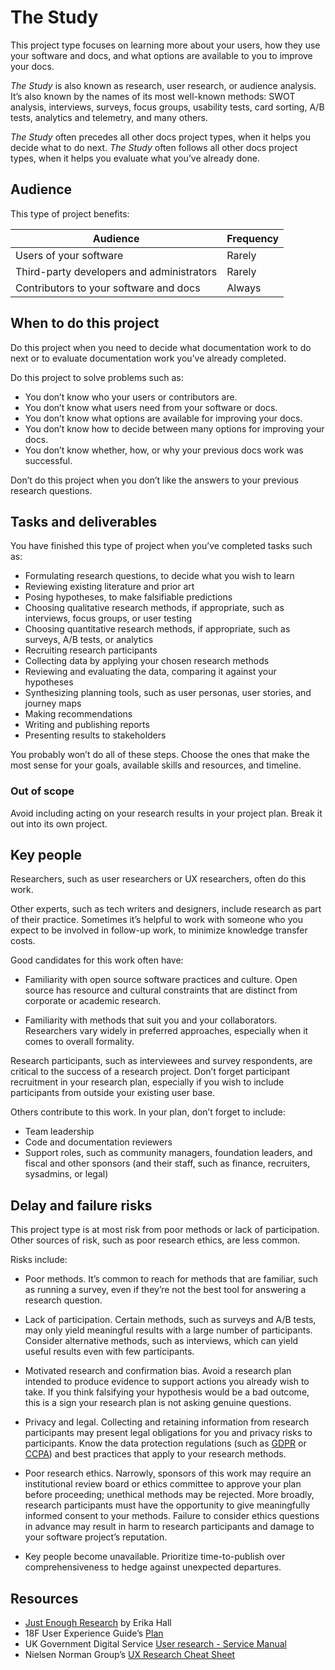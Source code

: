 # The Study

This project type focuses on learning more about your users, how they use your software and docs, and what options are available to you to improve your docs.

_The Study_ is also known as research, user research, or audience analysis.
It’s also known by the names of its most well-known methods: SWOT analysis, interviews, surveys, focus groups, usability tests, card sorting, A/B tests, analytics and telemetry, and many others.

_The Study_ often precedes all other docs project types, when it helps you decide what to do next.
_The Study_ often follows all other docs project types, when it helps you evaluate what you’ve already done.

## Audience

This type of project benefits:

<table>
  <thead>
    <tr>
      <th>Audience</th>
      <th>Frequency</th>
    </tr>
  </thead>
  <tbody>
    <tr>
      <td>Users of your software</td>
      <td>Rarely</td>
    </tr>
    <tr>
      <td>Third-party developers and administrators</td>
      <td>Rarely</td>
    </tr>
    <tr>
      <td>Contributors to your software and docs</td>
      <td>Always</td>
    </tr>
  </tbody>
</table>

## When to do this project

Do this project when you need to decide what documentation work to do next or to evaluate documentation work you’ve already completed.

Do this project to solve problems such as:

- You don’t know who your users or contributors are.
- You don’t know what users need from your software or docs.
- You don’t know what options are available for improving your docs.
- You don’t know how to decide between many options for improving your docs.
- You don’t know whether, how, or why your previous docs work was successful.

Don’t do this project when you don’t like the answers to your previous research questions.

## Tasks and deliverables

You have finished this type of project when you’ve completed tasks such as:

- Formulating research questions, to decide what you wish to learn
- Reviewing existing literature and prior art
- Posing hypotheses, to make falsifiable predictions
- Choosing qualitative research methods, if appropriate, such as interviews, focus groups, or user testing
- Choosing quantitative research methods, if appropriate, such as surveys, A/B tests, or analytics
- Recruiting research participants
- Collecting data by applying your chosen research methods
- Reviewing and evaluating the data, comparing it against your hypotheses
- Synthesizing planning tools, such as user personas, user stories, and journey maps
- Making recommendations
- Writing and publishing reports
- Presenting results to stakeholders

You probably won’t do all of these steps.
Choose the ones that make the most sense for your goals, available skills and resources, and timeline.

### Out of scope

Avoid including acting on your research results in your project plan.
Break it out into its own project.

## Key people

Researchers, such as user researchers or UX researchers, often do this work.

Other experts, such as tech writers and designers, include research as part of their practice.
Sometimes it’s helpful to work with someone who you expect to be involved in follow-up work, to minimize knowledge transfer costs.

Good candidates for this work often have:

- Familiarity with open source software practices and culture.
  Open source has resource and cultural constraints that are distinct from corporate or academic research.

- Familiarity with methods that suit you and your collaborators.
  Researchers vary widely in preferred approaches, especially when it comes to overall formality.

Research participants, such as interviewees and survey respondents, are critical to the success of a research project.
Don’t forget participant recruitment in your research plan, especially if you wish to include participants from outside your existing user base.

Others contribute to this work. In your plan, don’t forget to include:

- Team leadership
- Code and documentation reviewers
- Support roles, such as community managers, foundation leaders, and fiscal and other sponsors (and their staff, such as finance, recruiters, sysadmins, or legal)

## Delay and failure risks

This project type is at most risk from poor methods or lack of participation.
Other sources of risk, such as poor research ethics, are less common.

Risks include:

- Poor methods.
  It’s common to reach for methods that are familiar, such as running a survey, even if they’re not the best tool for answering a research question.

- Lack of participation.
  Certain methods, such as surveys and A/B tests, may only yield meaningful results with a large number of participants.
  Consider alternative methods, such as interviews, which can yield useful results even with few participants.

- Motivated research and confirmation bias.
  Avoid a research plan intended to produce evidence to support actions you already wish to take.
  If you think falsifying your hypothesis would be a bad outcome, this is a sign your research plan is not asking genuine questions.

- Privacy and legal.
  Collecting and retaining information from research participants may present legal obligations for you and privacy risks to participants.
  Know the data protection regulations (such as [GDPR](https://en.wikipedia.org/wiki/General_Data_Protection_Regulation) or [CCPA](https://oag.ca.gov/privacy/ccpa)) and best practices that apply to your research methods.

- Poor research ethics.
  Narrowly, sponsors of this work may require an institutional review board or ethics committee to approve your plan before proceeding; unethical methods may be rejected.
  More broadly, research participants must have the opportunity to give meaningfully informed consent to your methods.
  Failure to consider ethics questions in advance may result in harm to research participants and damage to your software project’s reputation.

- Key people become unavailable.
  Prioritize time-to-publish over comprehensiveness to hedge against unexpected departures.

## Resources

- [Just Enough Research](https://www.mulebooks.com/just-enough-research) by Erika Hall
- 18F User Experience Guide’s [Plan](https://18f.org/guides/ux-guide/research/plan/)
- UK Government Digital Service [User research - Service Manual](https://www.gov.uk/service-manual/user-research)
- Nielsen Norman Group’s [UX Research Cheat Sheet](https://www.nngroup.com/articles/ux-research-cheat-sheet/)
